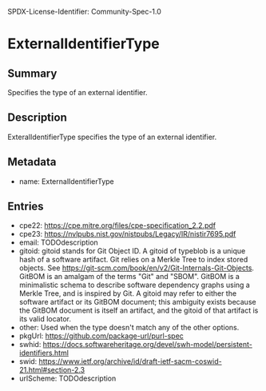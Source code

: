 SPDX-License-Identifier: Community-Spec-1.0

# ExternalIdentifierType

## Summary

Specifies the type of an external identifier.

## Description

ExteralIdentifierType specifies the type of an external identifier.

## Metadata

- name: ExternalIdentifierType

## Entries

- cpe22: https://cpe.mitre.org/files/cpe-specification_2.2.pdf
- cpe23: https://nvlpubs.nist.gov/nistpubs/Legacy/IR/nistir7695.pdf
- email: TODOdescription
- gitoid: gitoid stands for Git Object ID. A gitoid of typeblob is a unique hash of a software artifact. Git relies on a Merkle Tree to index stored objects. See https://git-scm.com/book/en/v2/Git-Internals-Git-Objects. GitBOM is an amalgam of the terms "Git" and "SBOM". GitBOM is a minimalistic schema to describe software dependency graphs using a Merkle Tree, and is inspired by Git. A gitoid may refer to either the software artifact or its GitBOM document; this ambiguity exists because the GitBOM document is itself an artifact, and the gitoid of that artifact is its valid locator.
- other: Used when the type doesn't match any of the other options.
- pkgUrl: https://github.com/package-url/purl-spec
- swhid: https://docs.softwareheritage.org/devel/swh-model/persistent-identifiers.html
- swid: https://www.ietf.org/archive/id/draft-ietf-sacm-coswid-21.html#section-2.3
- urlScheme: TODOdescription

